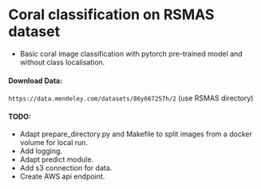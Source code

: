 # Coral classification on RSMAS dataset

- Basic coral image classification with pytorch pre-trained model and without class localisation.

#### Download Data:
`https://data.mendeley.com/datasets/86y667257h/2`
(use RSMAS directory)

#### TODO:
 - Adapt prepare_directory.py and Makefile to split images from a docker volume for local run.
 - Add logging.
 - Adapt predict module.
 - Add s3 connection for data.
 - Create AWS api endpoint.